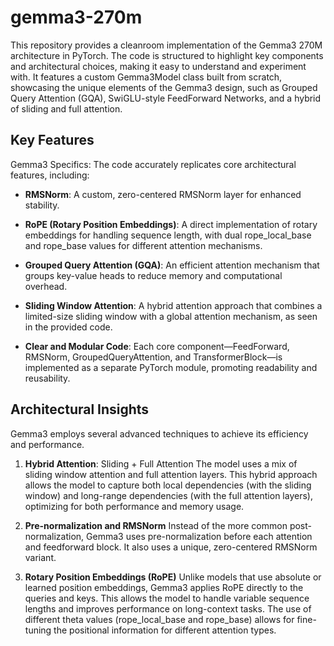 # gemma3-270m
This repository provides a cleanroom implementation of the Gemma3 270M architecture in PyTorch. The code is structured to highlight key components and architectural choices, making it easy to understand and experiment with. It features a custom Gemma3Model class built from scratch, showcasing the unique elements of the Gemma3 design, such as Grouped Query Attention (GQA), SwiGLU-style FeedForward Networks, and a hybrid of sliding and full attention.

## Key Features

Gemma3 Specifics: The code accurately replicates core architectural features, including:

- **RMSNorm**: A custom, zero-centered RMSNorm layer for enhanced stability.

- **RoPE (Rotary Position Embeddings)**: A direct implementation of rotary embeddings for handling sequence length, with dual rope_local_base and rope_base values for different attention mechanisms.

- **Grouped Query Attention (GQA)**: An efficient attention mechanism that groups key-value heads to reduce memory and computational overhead.

- **Sliding Window Attention**: A hybrid attention approach that combines a limited-size sliding window with a global attention mechanism, as seen in the provided code.

- **Clear and Modular Code**: Each core component—FeedForward, RMSNorm, GroupedQueryAttention, and TransformerBlock—is implemented as a separate PyTorch module, promoting readability and reusability.

## Architectural Insights
Gemma3 employs several advanced techniques to achieve its efficiency and performance.

1. **Hybrid Attention**: Sliding + Full Attention
The model uses a mix of sliding window attention and full attention layers. This hybrid approach allows the model to capture both local dependencies (with the sliding window) and long-range dependencies (with the full attention layers), optimizing for both performance and memory usage.

2. **Pre-normalization and RMSNorm**
Instead of the more common post-normalization, Gemma3 uses pre-normalization before each attention and feedforward block. It also uses a unique, zero-centered RMSNorm variant.

3. **Rotary Position Embeddings (RoPE)**
Unlike models that use absolute or learned position embeddings, Gemma3 applies RoPE directly to the queries and keys. This allows the model to handle variable sequence lengths and improves performance on long-context tasks. The use of different theta values (rope_local_base and rope_base) allows for fine-tuning the positional information for different attention types.